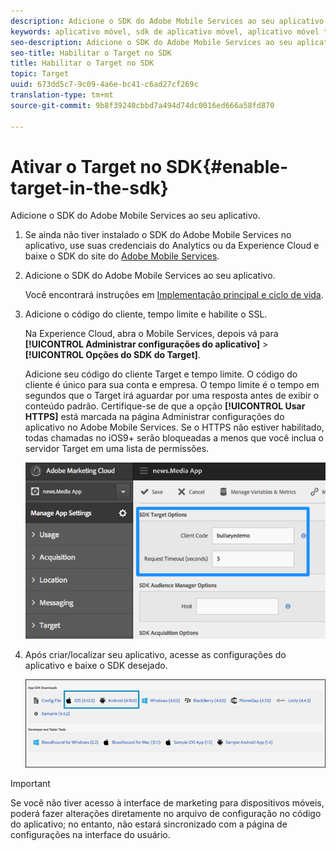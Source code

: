 ```yaml
---
description: Adicione o SDK do Adobe Mobile Services ao seu aplicativo.
keywords: aplicativo móvel, sdk de aplicativo móvel, aplicativo móvel target, sdk target móvel, sdk de aplicativo móvel, habilitar target no sdk
seo-description: Adicione o SDK do Adobe Mobile Services ao seu aplicativo.
seo-title: Habilitar o Target no SDK
title: Habilitar o Target no SDK
topic: Target
uuid: 673dd5c7-9c09-4a6e-bc41-c6ad27cf269c
translation-type: tm+mt
source-git-commit: 9b8f39240cbbd7a494d74dc0016ed666a58fd870

---
```



# Ativar o Target no SDK{#enable-target-in-the-sdk}

Adicione o SDK do Adobe Mobile Services ao seu aplicativo.

1. Se ainda não tiver instalado o SDK do Adobe Mobile Services no aplicativo, use suas credenciais do Analytics ou da Experience Cloud e baixe o SDK do site do [Adobe Mobile Services](https://mobilemarketing.adobe.com).

1. Adicione o SDK do Adobe Mobile Services ao seu aplicativo.

   Você encontrará instruções em [Implementação principal e ciclo de vida](https://marketing.adobe.com/resources/help/en_US/mobile/ios/dev_qs.html).
1. Adicione o código do cliente, tempo limite e habilite o SSL.

   Na Experience Cloud, abra o Mobile Services, depois vá para **[!UICONTROL Administrar configurações do aplicativo]** &gt; **[!UICONTROL Opções do SDK do Target]**.

   Adicione seu código do cliente Target e tempo limite. O código do cliente é único para sua conta e empresa. O tempo limite é o tempo em segundos que o Target irá aguardar por uma resposta antes de exibir o conteúdo padrão. Certifique-se de que a opção **[!UICONTROL Usar HTTPS]** está marcada na página Administrar configurações do aplicativo no Adobe Mobile Services. Se o HTTPS não estiver habilitado, todas chamadas no iOS9+ serão bloqueadas a menos que você inclua o servidor Target em uma lista de permissões.

   ![](assets/mobile-clientcode.png)

1. Após criar/localizar seu aplicativo, acesse as configurações do aplicativo e baixe o SDK desejado.

   ![](assets/download-sdk.png)

>[!IMPORTANT]
>
> Se você não tiver acesso à interface de marketing para dispositivos móveis, poderá fazer alterações diretamente no arquivo de configuração no código do aplicativo; no entanto, não estará sincronizado com a página de configurações na interface do usuário.

